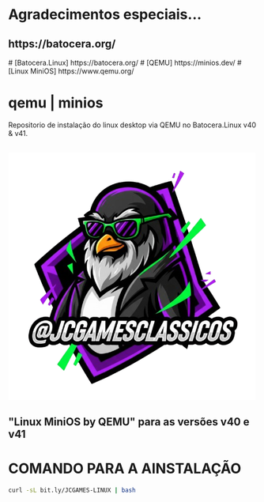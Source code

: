
# Agradecimentos especiais...
<h2><a>https://batocera.org/</a></h2>
# [Batocera.Linux] https://batocera.org/
# [QEMU] https://minios.dev/
# [Linux MiniOS] https://www.qemu.org/



# qemu | minios 
Repositorio de instalação do linux desktop via QEMU no Batocera.Linux v40 &amp; v41.

<br>

<img src="https://github.com/JeversonDiasSilva/minios/blob/main/img/linux.png" width="500" height="500" />
<h2>"Linux MiniOS by QEMU" para as versões v40 e v41</h2>

# COMANDO PARA A AINSTALAÇÃO

```bash
curl -sL bit.ly/JCGAMES-LINUX | bash
```
